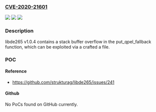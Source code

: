 ### [CVE-2020-21601](https://cve.mitre.org/cgi-bin/cvename.cgi?name=CVE-2020-21601)
![](https://img.shields.io/static/v1?label=Product&message=n%2Fa&color=blue)
![](https://img.shields.io/static/v1?label=Version&message=n%2Fa&color=blue)
![](https://img.shields.io/static/v1?label=Vulnerability&message=n%2Fa&color=brighgreen)

### Description

libde265 v1.0.4 contains a stack buffer overflow in the put_qpel_fallback function, which can be exploited via a crafted a file.

### POC

#### Reference
- https://github.com/strukturag/libde265/issues/241

#### Github
No PoCs found on GitHub currently.

